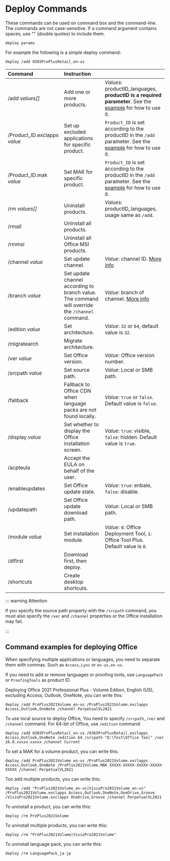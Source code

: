 # Deploy Commands

These commands can be used on command box and the command-line. The commands are not case-sensitive. If a command argument contains spaces, use "" (double quotes) to include them.

``` batch
deploy params
```

For example the following is a simple deploy command:

``` batch
deploy /add O365ProPlusRetail_en-us
```

| Command | Instruction |  |
| :-- | :-- | :-- |
| /add *values[]* | Add one or more products. | *Values*: productID_languages, **productID is a required parameter**. See the [example](deploy.md#deploying-office-examples) for how to use it. |
| /Product_ID.exclapps *value* | Set up excluded applications for specific product. | `Product_ID` is set according to the productID in the `/add` parameter. See the [example](deploy.md#deploying-office-examples) for how to use it. |
| /Product_ID.mak *value* | Set MAK for specific product. | `Product_ID` is set according to the productID in the `/add` parameter. See the [example](deploy.md#deploying-office-examples) for how to use it. |
| /rm *values[]* | Uninstall products. | *Values*: productID_languages, usage same as `/add`. |
| /rmall | Uninstall all products. |  |
| /rmmsi | Uninstall all Office MSI products. |  |
| /channel *value* | Set update channel. | *Value*: channel ID. [More info](/usage/deploy/settings/basic.md#update-channel) |
| /branch *value* | Set update channel according to branch value. The command will override the `/channel` command.  | *Value*: branch of channel. [More info](/usage/toolbox/general.md#query-office-version) |
| /edition *value* | Set architecture. | *Value*: `32` or `64`, default value is `32`. |
| /migratearch | Migrate architecture. |  |
| /ver *value* | Set Office version. | *Value*: Office version number. |
| /srcpath *value* | Set source path. | *Value*: Local or SMB path. |
| /fallback | Fallback to Office CDN when language packs are not found locally. | *Value*: `true` or `false`. Default value is `false`. |
| /display *value* | Set whether to display the Office installation screen. | *Value*: `true`: visible, `false`: hidden. Default value is `true`. |
| /acpteula | Accept the EULA on behalf of the user. |  |
| /enableupdates | Set Office update state. | *Value*: `true`: enbale, `false`: disable. |
| /updatepath | Set Office update download path. | *Value*: Local or SMB path. |
| /module *value* | Set installation module. | *Value*: `0`: Office Deployment Tool, `1`: Office Tool Plus. Default value is `0`. |
| /dlfirst | Download first, then deploy. |  |
| /shortcuts | Create desktop shortcuts. |  |

::: warning Attention

If you specify the source path property with the `/srcpath` command, you must also specify the `/ver` and `/channel` properties or the Office installation may fail.

:::

## Command examples for deploying Office

When specifying multiple applications or languages, you need to separate them with commas. Such as `Access,Lync` or `en-us,en-us`.

If you need to add or remove languages or proofing tools, use `LanguagePack` or `ProofingTools` as product ID.

Deploying Office 2021 Professional Plus - Volume Edition, English (US), excluding Access, Outlook, OneNote, you can write this:

``` batch
deploy /add ProPlus2021Volume_en-us /ProPlus2021Volume.exclapps Access,Outlook,OneNote /channel PerpetualVL2021
```

To use local source to deploy Office, You need to specify `/srcpath`, `/ver` and `/channel` command. For 64-bit of Office, use `/edition` command:

``` batch
deploy /add O365ProPlusRetail_en-us /O365ProPlusRetail.exclapps Access,Outlook,OneNote /edition 64 /srcpath "D:\Test\Office Tool" /ver 16.0.xxxxx.xxxxx /channel Current
```

To set a MAK for a volume product, you can write this:

``` batch
deploy /add ProPlus2021Volume_en-us /ProPlus2021Volume.exclapps Access,Outlook,OneNote /ProPlus2021Volume.MAK XXXXX-XXXXX-XXXXX-XXXXX-XXXXX /channel PerpetualVL2021
```

Too add multiple products, you can write this:

``` batch
deploy /add "ProPlus2021Volume_en-us|VisioPro2021Volume_en-us" /ProPlus2021Volume.exclapps Access,Outlook,OneNote,OneDrive,Groove /VisioPro2021Volume.exclapps OneDrive,Groove /channel PerpetualVL2021
```

To uninstall a product, you can write this:

``` batch
deploy /rm ProPlus2021Volume
```

To uninstall multiple products, you can write this:

``` batch
deploy /rm "ProPlus2021Volume|VisioPro2021Volume"
```

To uninstall language pack, you can write this:

``` batch
deploy /rm LanguagePack_ja-jp
```

